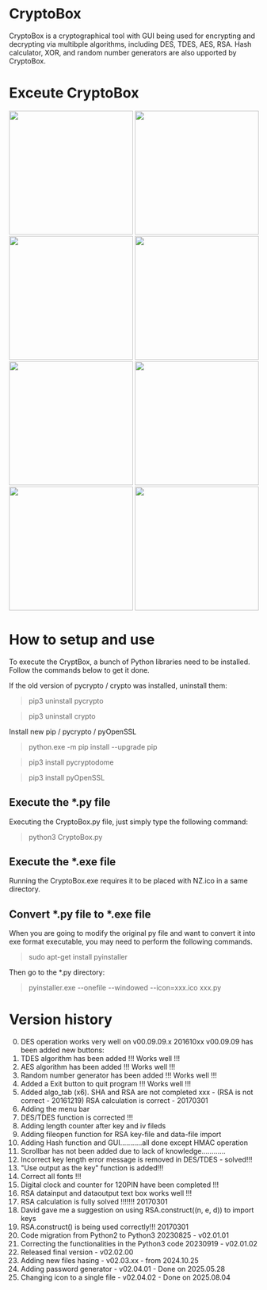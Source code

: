 # CryptoBox 
CryptoBox is a cryptographical tool with GUI being used for encrypting and decrypting via multibple algorithms, including DES, TDES, AES, RSA. 
Hash calculator, XOR, and random number generators are also upported by CryptoBox.

# Exceute CryptoBox
<img src="https://github.com/xnigel/CryptoBox_vPy3.x/blob/main/demo/01_DES_TDES.png" width =250> <img src="https://github.com/xnigel/CryptoBox_vPy3.x/blob/main/demo/02_AES.png" width =250>
<img src="https://github.com/xnigel/CryptoBox_vPy3.x/blob/main/demo/03_RSA_gen.png" width =250> <img src="https://github.com/xnigel/CryptoBox_vPy3.x/blob/main/demo/04_RSA_enc.png" width =250>
<img src="https://github.com/xnigel/CryptoBox_vPy3.x/blob/main/demo/05_hash.png" width =250> <img src="https://github.com/xnigel/CryptoBox_vPy3.x/blob/main/demo/06_XOR.png" width =250>
<img src="https://github.com/xnigel/CryptoBox_vPy3.x/blob/main/demo/07_RNG_gen.png" width =250> <img src="https://github.com/xnigel/CryptoBox_vPy3.x/blob/main/demo/08_PWD_gen.png" width =250>

# How to setup and use
To execute the CryptBox, a bunch of Python libraries need to be installed. Follow the commands below to get it done.

If the old version of pycrypto / crypto was installed, uninstall them:
>pip3 uninstall pycrypto

>pip3 uninstall crypto

Install new pip / pycrypto / pyOpenSSL
>python.exe -m pip install --upgrade pip

>pip3 install pycryptodome

>pip3 install pyOpenSSL

## Execute the *.py file
Executing the CryptoBox.py file, just simply type the following command:
>python3 CryptoBox.py

## Execute the *.exe file
Running the CryptoBox.exe requires it to be placed with NZ.ico in a same directory.

## Convert *.py file to *.exe file
When you are going to modify the original py file and want to convert it into exe format executable, you may need to perform the following commands.
>sudo apt-get install pyinstaller

Then go to the *.py directory:
>pyinstaller.exe --onefile --windowed --icon=xxx.ico xxx.py

# Version history
00. DES operation works very well on v00.09.09.x 201610xx
    v00.09.09 has been added new buttons:
01. TDES algorithm has been added !!! Works well !!!
02. AES  algorithm has been added !!! Works well !!!
03. Random number generator has been added !!! Works well !!!
04. Added a Exit button to quit program !!! Works well !!!
05. Added algo_tab (x6). SHA and RSA are not completed xxx - (RSA is not correct - 20161219)
    RSA calculation is correct - 20170301
06. Adding the menu bar
07. DES/TDES function is corrected !!!
08. Adding length counter after key and iv fileds
09. Adding fileopen function for RSA key-file and data-file import
10. Adding Hash function and GUI...........all done except HMAC operation
11. Scrollbar has not been added due to lack of knowledge............
12. Incorrect key length error message is removed in DES/TDES - solved!!!
13. "Use output as the key" function is added!!!
14. Correct all fonts !!!
15. Digital clock and counter for 120PIN have been completed !!!
16. RSA datainput and dataoutput text box works well !!!
17. RSA calculation is fully solved !!!!!!! 20170301
18. David gave me a suggestion on using RSA.construct((n, e, d)) to import keys
19. RSA.construct() is being used correctly!!! 20170301
20. Code migration from Python2 to Python3 20230825 - v02.01.01
21. Correcting the functionalities in the Python3 code 20230919 - v02.01.02
22. Released final version - v02.02.00
23. Adding new files hasing - v02.03.xx - from 2024.10.25
24. Adding password generator - v02.04.01 - Done on 2025.05.28
25. Changing icon to a single file - v02.04.02 - Done on 2025.08.04     